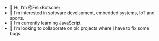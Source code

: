 - 👋 Hi, I’m @FelixBotscher
- 👀 I’m interested in software development, embedded systems, IoT and sports.
- 🌱 I’m currently learning JavaScript
- 💞️ I’m looking to collaborate on old projects where I have to fix some bugs. 

<!---
FelixBotscher/FelixBotscher is a ✨ special ✨ repository because its `README.md` (this file) appears on your GitHub profile.
You can click the Preview link to take a look at your changes.
--->
